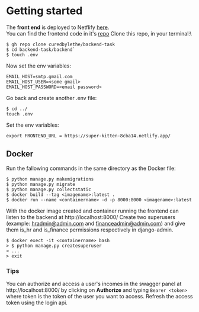 # Getting started

The **front end** is deployed to Netflify [here](https://super-kitten-8cba14.netlify.app/).\
You can find the frontend code in it's [repo](https://github.com/curedbylethe/frontend)
Clone this repo, in your terminal:\
```
$ gh repo clone curedbylethe/backend-task
$ cd backend-task/backend`
$ touch .env
```
Now set the env variables:
```
EMAIL_HOST=smtp.gmail.com
EMAIL_HOST_USER=<some gmail>
EMAIL_HOST_PASSWORD=<email password>
```
Go back and create another .env file:
```
$ cd ../
touch .env
```
Set the env variables:
```
export FRONTEND_URL = https://super-kitten-8cba14.netlify.app/
```

## Docker
Run the fallowing commands in the same directory as the Docker file:
```
$ python manage.py makemigrations
$ python manage.py migrate
$ python manage.py collectstatic
$ docker build --tag <imagename>:latest .  
$ docker run --name <containername> -d -p 8000:8000 <imagename>:latest
```

With the docker image created and container running
the frontend can listen to the backend at http://localhost:8000/
Create two superusers (example: hradmin@admin.com and financeadmin@admin.com) and give them is_hr and is_finance permissions respectively in django-admin.
```
$ docker exect -it <containername> bash
> $ python manage.py createsuperuser
> ...
> exit
```

### Tips
You can authorize and access a user's incomes 
in the swagger panel at http://localhost:8000/
by clicking on **Authorize** and typing
`Bearer <token>`
where token is the token of the user you want to access.
Refresh the access token using the login api.